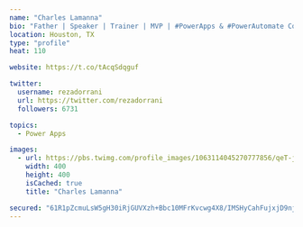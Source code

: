 ```yaml
---
name: "Charles Lamanna"
bio: "Father | Speaker | Trainer | MVP | #PowerApps & #PowerAutomate Community Super User | YouTuber Right-pointing triangle http://youtube.com/c/rezadorrani | Learn - Share - Clockwise rightwards and leftwards open circle arrows"
location: Houston, TX
type: "profile"
heat: 110

website: https://t.co/tAcqSdqguf

twitter:
  username: rezadorrani
  url: https://twitter.com/rezadorrani
  followers: 6731

topics:
  - Power Apps

images:
  - url: https://pbs.twimg.com/profile_images/1063114045270777856/qeT-jpWr_400x400.jpg
    width: 400
    height: 400
    isCached: true
    title: "Charles Lamanna"

secured: "61R1pZcmuLsW5gH30iRjGUVXzh+Bbc10MFrKvcwg4X8/IMSHyCahFujxjD9njeZNdEckCKvyD9tieCzmGtHpKXBCQgombKKqL8t+Flkwsa/vfRyVzm86b5I5s+7rWfs20dHawb0oWIAPSiZp0rb+SvcU2DLgt5z9kyNEhFbdQnYtt7S2aEItt63YjLAFw3jA+vVERR2T7TBvdS7/nO2jyMQhKiJOwKF2gvZRcmzzDFy50Br8pkdpXh4mlXV31EDCcfIlc9koEh1Ai943/KI+z7Ewtq6wNhm/nWdUWjFCKcpz4pC81i27VjbjBGE6MFRObmzgIBILmRVdtobZdtIvnBj9lFAfgff6bqhoWcvo3sxOhAN0Hnrr8fs5l03IsdOONqmu5EHm7Fk0GhtBlIZDWpGFNjyJCygcH7G/hOH2ylc=;ScKov9kiAK/I/XEKuil8tQ=="
---
```


